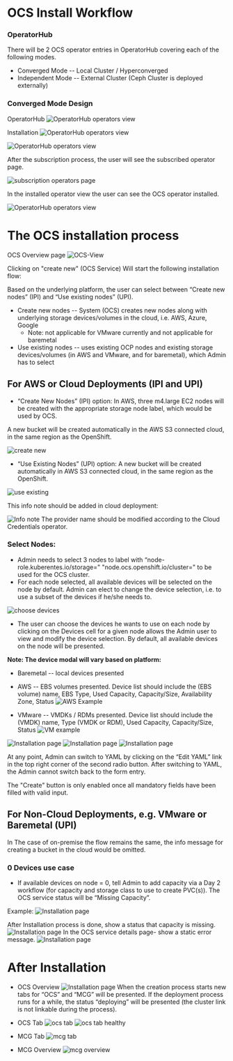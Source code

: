 # OCS Install Workflow

### OperatorHub

There will be 2 OCS operator entries in OperatorHub covering each of the following modes. 
* Converged Mode -- Local Cluster / Hyperconverged 
* Independent Mode -- External Cluster (Ceph Cluster is deployed externally)

### Converged Mode Design

OperatorHub
![OperatorHub operators view](img/OCS-operator-view.png)

Installation
![OperatorHub operators view](img/OCS-Install-step1.png)

![OperatorHub operators view](img/OCS-Install-step2.png)

After the subscription process, the user will see the subscribed operator page. 

![subscription operators page](img/OCS_Subscription_page.png) 

In the installed operator view the user can see the OCS operator installed. 

![OperatorHub operators view](img/Installed_operators_list.png)


# The OCS installation process
OCS Overview page
![OCS-View](img/OCS-View.png)

Clicking on "create new" (OCS Service) Will start the following installation flow: 

Based on the underlying platform, the user can select between “Create new nodes” (IPI) and “Use existing nodes” (UPI).
* Create new nodes -- System (OCS) creates new nodes along with underlying storage devices/volumes in the cloud, i.e. AWS, Azure, Google
    * Note: not applicable for VMware currently and not applicable for baremetal
* Use existing nodes -- uses existing OCP nodes and existing storage devices/volumes (in AWS and VMware, and for baremetal), which Admin has to select



## For AWS or Cloud Deployments (IPI and UPI)
* “Create New Nodes” (IPI) option:
In AWS, three m4.large EC2 nodes will be created with the appropriate storage node label, which would be used by OCS.

A new bucket will be created automatically in the AWS S3 connected cloud, in the same region as the OpenShift.

![create new](img/Create_new_OCS_00.png)

* “Use Existing Nodes” (UPI) option:
A new bucket will be created automatically in AWS S3 connected cloud, in the same region as the OpenShift. 

![use existing](img/Create_new_OCS_01.png)

This info note should be added in cloud deployment:

![Info note](img/info.png)
The provider name should be modified according to the Cloud Credentials operator.



### Select Nodes:
 * Admin needs to select 3 nodes to label with “node-role.kuberentes.io/storage=" "node.ocs.openshift.io/cluster=" to be used for the OCS cluster.
 * For each node selected, all available devices will be selected on the node by default.  Admin can elect to change the device selection, i.e. to use a subset of the devices if he/she needs to.

![choose devices](img/Create_new_OCS_01.png)

* The user can choose the devices he wants to use on each node by clicking on the Devices cell for a given node allows the Admin user to view and modify the device selection.  By default, all available devices on the node will be presented.

**Note: The device modal will vary based on platform:**
* Baremetal -- local devices presented
* AWS -- EBS volumes presented. Device list should include the (EBS volume) name, EBS Type, Used Capacity, Capacity/Size, Availability Zone, Status
![AWS Example](img/select-devices-all-aws.png)

* VMware -- VMDKs / RDMs presented. Device list should include the (VMDK) name, Type (VMDK or RDM), Used Capacity, Capacity/Size, Status
![VM example](img/select-devices-all-VM.png)



![Installation page](img/Create_new_OCS_02.png)
![Installation page](img/Create_new_OCS_02_02.png)
![Installation page](img/Create_new_OCS_03.png)

At any point, Admin can switch to YAML by clicking on the “Edit YAML” link in the top right corner of the second radio button.
After switching to YAML, the Admin cannot switch back to the form entry.

The "Create" button is only enabled once all mandatory fields have been filled with valid input.

## For Non-Cloud Deployments, e.g. VMware or Baremetal (UPI)
In The case of on-premise the flow remains the same, the info message for creating a bucket in the cloud would be omitted.


### 0 Devices use case
* If available devices on node = 0, tell Admin to add capacity via a Day 2 workflow (for capacity and storage class to use to create PVC(s)). 
The OCS service status will be “Missing Capacity”.

Example:
![Installation page](img/Create_new_OCS_03_0devices.png)

After Installation process is done, show a status
that capacity is missing. 
![Installation page](img/Installed_OCS_OCS_Tab_error_mode.png)
In the OCS service details page- show a static error message. 
![Installation page](img/Installed_OCS_Overview_error.png)

# After Installation
* OCS Overview
![Installation page](img/Installed_OCS_OCS_Overview.png)
When the creation process starts new tabs for “OCS” and “MCG” will be presented. If the deployment process runs for a while, the status “deploying” will be presented (the cluster link is not linkable during the process).


* OCS Tab
![ocs tab](img/Installed_OCS_OCS_Tab.png)
![ocs tab healthy](img/Installed_OCS_OCS_Tab_healthy.png)

* MCG Tab
![mcg tab](img/Installed_OCS_MCG_Tab.png)

* MCG Overview
![mcg overview](img/Installed_OCS_MCG_Overview.png)